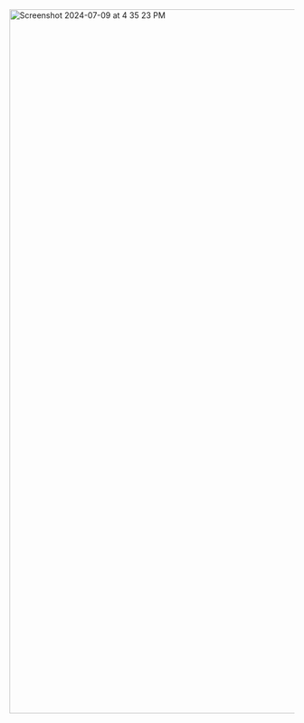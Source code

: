 <img width="1245" alt="Screenshot 2024-07-09 at 4 35 23 PM" src="https://github.com/AnkurKonan/Python_Projects/assets/112815485/51278722-f67c-4c05-acb2-e805b6bad93c">
